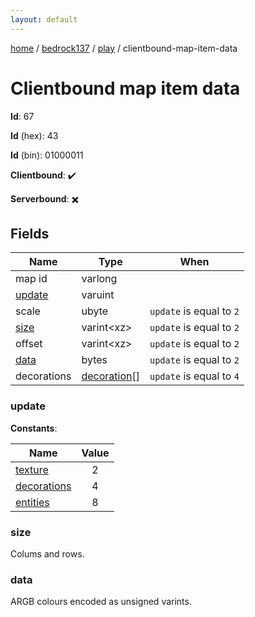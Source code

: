 ```yaml
---
layout: default
---
```


[home](/)  /  [bedrock137](/protocol/bedrock137)  /  [play](/protocol/bedrock137/play)  /  clientbound-map-item-data

# Clientbound map item data

**Id**: 67

**Id** (hex): 43

**Id** (bin): 01000011

**Clientbound**: ✔️

**Serverbound**: ✖️

## Fields

Name | Type | When
---|---|:---:
map id | varlong | 
[update](#update) | varuint | 
scale | ubyte | <code>update</code> is equal to <code>2 |  | update</code> is equal to <code>4</code>
[size](#size) | varint&lt;xz&gt; | <code>update</code> is equal to <code>2</code>
offset | varint&lt;xz&gt; | <code>update</code> is equal to <code>2</code>
[data](#data) | bytes | <code>update</code> is equal to <code>2</code>
decorations | [decoration](/protocol/bedrock137/types/decoration)[] | <code>update</code> is equal to <code>4</code>

### update

**Constants**:

Name | Value
---|:---:
[texture](update_texture) | 2
[decorations](update_decorations) | 4
[entities](update_entities) | 8

### size

Colums and rows.

### data

ARGB colours encoded as unsigned varints.
